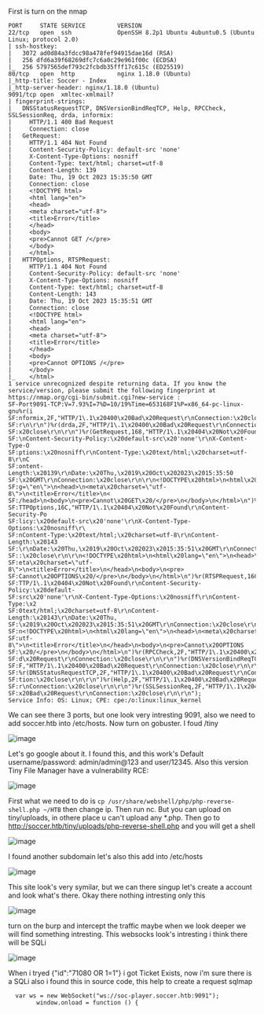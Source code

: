 First is turn on the nmap
```
PORT     STATE SERVICE         VERSION
22/tcp   open  ssh             OpenSSH 8.2p1 Ubuntu 4ubuntu0.5 (Ubuntu Linux; protocol 2.0)
| ssh-hostkey: 
|   3072 ad0d84a3fdcc98a478fef94915dae16d (RSA)
|   256 dfd6a39f68269dfc7c6a0c29e961f00c (ECDSA)
|_  256 5797565def793c2fcbdb35fff17c615c (ED25519)
80/tcp   open  http            nginx 1.18.0 (Ubuntu)
|_http-title: Soccer - Index 
|_http-server-header: nginx/1.18.0 (Ubuntu)
9091/tcp open  xmltec-xmlmail?
| fingerprint-strings: 
|   DNSStatusRequestTCP, DNSVersionBindReqTCP, Help, RPCCheck, SSLSessionReq, drda, informix: 
|     HTTP/1.1 400 Bad Request
|     Connection: close
|   GetRequest: 
|     HTTP/1.1 404 Not Found
|     Content-Security-Policy: default-src 'none'
|     X-Content-Type-Options: nosniff
|     Content-Type: text/html; charset=utf-8
|     Content-Length: 139
|     Date: Thu, 19 Oct 2023 15:35:50 GMT
|     Connection: close
|     <!DOCTYPE html>
|     <html lang="en">
|     <head>
|     <meta charset="utf-8">
|     <title>Error</title>
|     </head>
|     <body>
|     <pre>Cannot GET /</pre>
|     </body>
|     </html>
|   HTTPOptions, RTSPRequest: 
|     HTTP/1.1 404 Not Found
|     Content-Security-Policy: default-src 'none'
|     X-Content-Type-Options: nosniff
|     Content-Type: text/html; charset=utf-8
|     Content-Length: 143
|     Date: Thu, 19 Oct 2023 15:35:51 GMT
|     Connection: close
|     <!DOCTYPE html>
|     <html lang="en">
|     <head>
|     <meta charset="utf-8">
|     <title>Error</title>
|     </head>
|     <body>
|     <pre>Cannot OPTIONS /</pre>
|     </body>
|_    </html>
1 service unrecognized despite returning data. If you know the service/version, please submit the following fingerprint at https://nmap.org/cgi-bin/submit.cgi?new-service :
SF-Port9091-TCP:V=7.93%I=7%D=10/19%Time=653168F1%P=x86_64-pc-linux-gnu%r(i
SF:nformix,2F,"HTTP/1\.1\x20400\x20Bad\x20Request\r\nConnection:\x20close\
SF:r\n\r\n")%r(drda,2F,"HTTP/1\.1\x20400\x20Bad\x20Request\r\nConnection:\
SF:x20close\r\n\r\n")%r(GetRequest,168,"HTTP/1\.1\x20404\x20Not\x20Found\r
SF:\nContent-Security-Policy:\x20default-src\x20'none'\r\nX-Content-Type-O
SF:ptions:\x20nosniff\r\nContent-Type:\x20text/html;\x20charset=utf-8\r\nC
SF:ontent-Length:\x20139\r\nDate:\x20Thu,\x2019\x20Oct\x202023\x2015:35:50
SF:\x20GMT\r\nConnection:\x20close\r\n\r\n<!DOCTYPE\x20html>\n<html\x20lan
SF:g=\"en\">\n<head>\n<meta\x20charset=\"utf-8\">\n<title>Error</title>\n<
SF:/head>\n<body>\n<pre>Cannot\x20GET\x20/</pre>\n</body>\n</html>\n")%r(H
SF:TTPOptions,16C,"HTTP/1\.1\x20404\x20Not\x20Found\r\nContent-Security-Po
SF:licy:\x20default-src\x20'none'\r\nX-Content-Type-Options:\x20nosniff\r\
SF:nContent-Type:\x20text/html;\x20charset=utf-8\r\nContent-Length:\x20143
SF:\r\nDate:\x20Thu,\x2019\x20Oct\x202023\x2015:35:51\x20GMT\r\nConnection
SF::\x20close\r\n\r\n<!DOCTYPE\x20html>\n<html\x20lang=\"en\">\n<head>\n<m
SF:eta\x20charset=\"utf-8\">\n<title>Error</title>\n</head>\n<body>\n<pre>
SF:Cannot\x20OPTIONS\x20/</pre>\n</body>\n</html>\n")%r(RTSPRequest,16C,"H
SF:TTP/1\.1\x20404\x20Not\x20Found\r\nContent-Security-Policy:\x20default-
SF:src\x20'none'\r\nX-Content-Type-Options:\x20nosniff\r\nContent-Type:\x2
SF:0text/html;\x20charset=utf-8\r\nContent-Length:\x20143\r\nDate:\x20Thu,
SF:\x2019\x20Oct\x202023\x2015:35:51\x20GMT\r\nConnection:\x20close\r\n\r\
SF:n<!DOCTYPE\x20html>\n<html\x20lang=\"en\">\n<head>\n<meta\x20charset=\"
SF:utf-8\">\n<title>Error</title>\n</head>\n<body>\n<pre>Cannot\x20OPTIONS
SF:\x20/</pre>\n</body>\n</html>\n")%r(RPCCheck,2F,"HTTP/1\.1\x20400\x20Ba
SF:d\x20Request\r\nConnection:\x20close\r\n\r\n")%r(DNSVersionBindReqTCP,2
SF:F,"HTTP/1\.1\x20400\x20Bad\x20Request\r\nConnection:\x20close\r\n\r\n")
SF:%r(DNSStatusRequestTCP,2F,"HTTP/1\.1\x20400\x20Bad\x20Request\r\nConnec
SF:tion:\x20close\r\n\r\n")%r(Help,2F,"HTTP/1\.1\x20400\x20Bad\x20Request\
SF:r\nConnection:\x20close\r\n\r\n")%r(SSLSessionReq,2F,"HTTP/1\.1\x20400\
SF:x20Bad\x20Request\r\nConnection:\x20close\r\n\r\n");
Service Info: OS: Linux; CPE: cpe:/o:linux:linux_kernel
```
We can see there 3 ports, but one look very intresting 9091, also we need to add soccer.htb into /etc/hosts. Now turn on gobuster.
I foud /tiny 

![image](https://github.com/Anogota/Soccer/assets/143951834/55e4fe7c-2314-44f8-8c2a-a863a3e4ff78)

Let's go google about it. I found this, and this work's Default username/password: admin/admin@123 and user/12345.
Also this version Tiny File Manager have a vulnerability RCE:

![image](https://github.com/Anogota/Soccer/assets/143951834/1705b470-1d26-42e0-926d-235b4b4c78f6)

First what we need to do is ```cp /usr/share/webshell/php/php-reverse-shell.php ~/HTB``` then change ip. Then run nc. But you can upload on tiny/uploads, in othere place u can't upload any *.php. Then go to http://soccer.htb/tiny/uploads/php-reverse-shell.php and you will get a shell

![image](https://github.com/Anogota/Soccer/assets/143951834/377d0450-c4bf-4ddd-898a-7d3d5cfaa196)

I found another subdomain let's also this add into /etc/hosts

![image](https://github.com/Anogota/Soccer/assets/143951834/a98025a7-fac2-453a-a14c-d40df22c31ef)

This site look's very symilar, but we can there singup let's create a account and look what's there.
Okay there nothing intresting only this

![image](https://github.com/Anogota/Soccer/assets/143951834/183ae68c-5afe-4915-8706-a7164cda0262)

turn on the burp and intercept the traffic maybe when we look deeper we will find something intresting. This websocks look's intresting i think there will be SQLi

![image](https://github.com/Anogota/Soccer/assets/143951834/34833323-7858-4d26-8aee-496988b45acc)

When i tryed {"id":"71080 OR 1=1"} i got Ticket Exists, now i'm sure there is a SQLi also i found this in source code, this help to create a request sqlmap
```
  var ws = new WebSocket("ws://soc-player.soccer.htb:9091");
        window.onload = function () {
```
